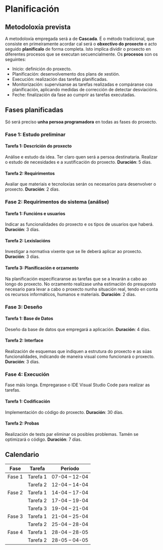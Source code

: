 # Planificación

## Metodoloxía prevista
A metodoloxía empregada será a de **Cascada**. É o método tradicional, que consiste en primeiramente acordar cal será o **obxectivo do proxecto** e acto seguido **planificalo** de forma completa. Isto implica dividir o proxecto en diferentes procesos que se executan secuencialmente.
Os **procesos** son os seguintes:
- Inicio: definición do proxecto.
- Planificación: desenvolvemento dos plans de xestión.
- Execución: realización das tarefas planificadas.
- Monitorización: supervísanse as tarefas realizadas e compáranse coa planificación, aplicando medidas de corrección de detectar desviacións.
- Feche: finalización da fase ao cumprir as tarefas executadas.

## Fases planificadas
Só será preciso **unha persoa programadora** en todas as fases do proxecto.

### Fase 1: Estudo preliminar
#### Tarefa 1: Descrición do proxecto
Análise e estudo da idea. Ter claro quen será a persoa destinataria. Realizar o estudo de necesidades e a xustificación do proxecto.
**Duración**: 5 días.

#### Tarefa 2: Requirimentos
Avaliar que materiais e tecnoloxías serán os necesarios para desenvolver o proxecto.
**Duración**: 2 días.

### Fase 2: Requirimentos do sistema (análise)
#### Tarefa 1: Funcións e usuarios
Indicar as funcionalidades do proxecto e os tipos de usuarios que haberá.
**Duración**: 3 días.

#### Tarefa 2: Lexislacións
Investigar a normativa vixente que se lle deberá aplicar ao proxecto.
**Duración**: 3 días.

#### Tarefa 3: Planificación e orzamento
Na planificación especificaranse as tarefas que se a levarán a cabo ao longo do proxecto. No orzamento realízase unha estimación do presuposto necesario para levar a cabo o proxecto nunha situación real, tendo en conta os recursos informáticos, humanos e materiais.
**Duración**: 2 días.

### Fase 3: Deseño
#### Tarefa 1: Base de Datos
Deseño da base de datos que empregará a aplicación.
**Duración**: 4 días.

#### Tarefa 2: Interface
Realización de esquemas que indiquen a estrutura do proxecto e as súas funcionalidades, indicando de maneira visual como funcionará o proxecto.
**Duración**: 3 días.

### Fase 4: Execución
Fase máis longa. Empregarase o IDE Visual Studio Code para realizar as tarefas.

#### Tarefa 1: Codificación
Implementación do código do proxecto.
**Duración**: 30 días.

#### Tarefa 2: Probas
Realización de tests par eliminar os posibles problemas. Tamén se optimizará o código.
**Duración**: 7 días.

## Calendario

| Fase | Tarefa | Período |
| ------ | ------ | ------ |
| Fase 1 | Tarefa 1 | 07-04 – 12-04 |
|  | Tarefa 2 | 12-04 – 14-04 |
| Fase 2 | Tarefa 1 | 14-04 – 17-04 |
|  | Tarefa 2 | 17-04 – 19-04 |
|  | Tarefa 3 | 19-04 – 21-04 |
| Fase 3 | Tarefa 1 | 21-04 – 25-04 |
|  | Tarefa 2 | 25-04 – 28-04 |
| Fase 4 | Tarefa 1 | 28-04 – 28-05 |
|  | Tarefa 2 | 28-05 – 04-05 |
